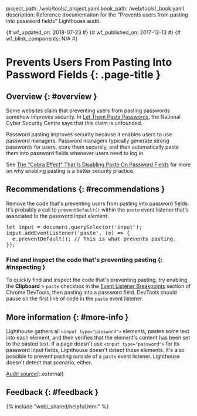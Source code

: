 project_path: /web/tools/_project.yaml book_path: /web/tools/_book.yaml description: Reference documentation for the "Prevents users from pasting into password fields" Lighthouse audit.

{# wf_updated_on: 2018-07-23 #} {# wf_published_on: 2017-12-13 #} {# wf_blink_components: N/A #}

# Prevents Users From Pasting Into Password Fields {: .page-title }

## Overview {: #overview }

Some websites claim that preventing users from pasting passwords somehow improves security. In [Let Them Paste Passwords](https://www.ncsc.gov.uk/blog-post/let-them-paste-passwords), the National Cyber Security Centre says that this claim is unfounded.

Password pasting improves security because it enables users to use password managers. Password managers typically generate strong passwords for users, store them securely, and then automatically paste them into password fields whenever users need to log in.

See [The "Cobra Effect" That Is Disabling Paste On Password Fields](https://www.troyhunt.com/the-cobra-effect-that-is-disabling/) for more on why enabling pasting is a better security practice.

## Recommendations {: #recommendations }

Remove the code that's preventing users from pasting into password fields. It's probably a call to `preventDefault()` within the `paste` event listener that's associated to the password input element.

<pre class="prettyprint">let input = document.querySelector('input');
input.addEventListener('paste', (e) => {
  e.preventDefault(); // This is what prevents pasting.
});</pre>

### Find and inspect the code that's preventing pasting {: #inspecting }

To quickly find and inspect the code that's preventing pasting, try enabling the **Clipboard** > `paste` checkbox in the [Event Listener Breakpoints](/web/tools/chrome-devtools/javascript/breakpoints#event-listeners) section of Chrome DevTools, then pasting into a password field. DevTools should pause on the first line of code in the `paste` event listener.

## More information {: #more-info }

Lighthouse gathers all `<input type="password">` elements, pastes some text into each element, and then verifies that the element's content has been set to the pasted text. If a page doesn't use `<input type="password">` for its password input fields, Lighthouse doesn't detect those elements. It's also possible to prevent pasting outside of a `paste` event listener. Lighthouse doesn't detect that scenario, either.

[Audit source](https://github.com/GoogleChrome/lighthouse/blob/master/lighthouse-core/audits/dobetterweb/password-inputs-can-be-pasted-into.js){:.external}

## Feedback {: #feedback }

{% include "web/_shared/helpful.html" %}